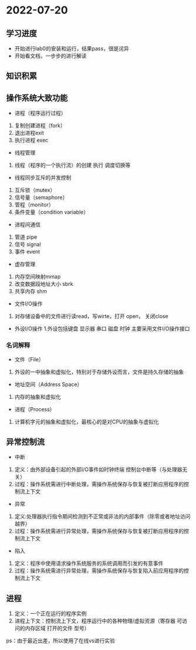 # 2022-07-20

## 学习进度

- 开始进行lab0的安装和运行，结果pass，很是诧异
- 开始看文档，一步步的进行解读

## 知识积累

## 操作系统大致功能
- 进程（程序运行过程）
1. 复制创建进程（fork）
2. 退出进程exit
3. 执行进程 exec
- 线程管理
1. 线程（程序的一个执行流）的创建 执行 调度切换等
- 线程同步互斥的并发控制
1. 互斥锁（mutex）
2. 信号量（semaphore）
3. 管程（monitor）
4. 条件变量（condition variable）
- 进程间通信
1. 管道 pipe
2. 信号 signal
3. 事件 event
- 虚存管理
1. 内存空间映射mmap
2. 改变数据段地址大小 sbrk
3. 共享内存 shm
- 文件I/O操作
1. 对存储设备中的文件进行读read，写wirte，打开 open， 关闭close
- 外设I/O操作
1.外设包括键盘 显示器 串口 磁盘 时钟 主要采用文件I/O操作接口

### 名词解释
- 文件（File）
1. 外设的一中抽象和虚拟化，特别对于存储外设而言，文件是持久存储的抽象
- 地址空间（Address Space）
1. 内存的抽象和虚拟化
- 进程（Process）
1. 计算机字元的抽象和虚拟化，最核心的是对CPU的抽象与虚拟化

## 异常控制流
- 中断 
1. 定义：由外部设备引起的外部I/O事件如时钟终端 控制台中断等（与处理器无关）
2. 过程：操作系统需进行中断处理，需操作系统保存与恢复被打断应用程序的控制流上下文
- 异常 
1. 定义:处理器执行指令期间检测到不正常或非法的内部事件（除零或者地址访问越界）
2. 过程：操作系统需进行异常处理，需操作系统保存与恢复被打断应用程序的控制流上下文
- 陷入
1. 定义：程序中使用请求操作系统服务的系统调用而引发的有意事件
2. 过程：操作系统需进行异常处理，需操作系统保存与恢复陷入前应用程序的控制流上下文

## 进程
1. 定义：一个正在运行的程序实例
2. 进程上下文：控制流上下文，程序运行中的各种物理/虚拟资源（寄存器 可访问的内存区域 打开的文件 型号）


ps：由于最近出差，所以使用了在线vs进行实验
